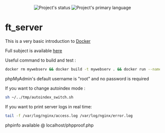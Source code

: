 <p align=center>
  <img alt="Project's status" src="https://img.shields.io/github/last-commit/kema-dev/ft_server?logo=github">
  <img alt="Project's primary language" src="https://img.shields.io/badge/Language-Docker-blue">
</p>

# ft_server

This is a very basic introduction to [Docker](https://www.docker.com/)

Full subject is available [here](/docs)

Useful command to build and test :

```sh
docker rm mywebserv && docker build -t mywebserv . && docker run --name mywebserv -it -p 80:80 -p 443:443 mywebserv
```

phpMyAdmin's default username is "root" and no password is required

If you want to change autoindex mode :

```sh
sh ~/../tmp/autoindex_switch.sh
```

If you want to print server logs in real time:

```sh
tail -f /var/log/nginx/access.log /var/log/nginx/error.log
```

phpinfo available @ localhost/phpproof.php
